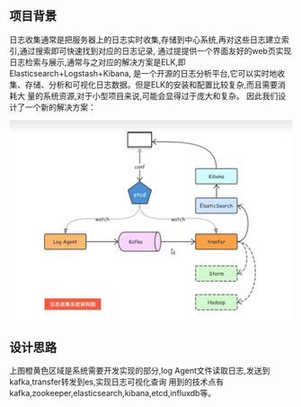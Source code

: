 ## 项目背景
日志收集通常是把服务器上的日志实时收集,存储到中心系统,再对这些日志建立索引,通过搜索即可快速找到对应的日志记录,
通过提提供一个界面友好的web页实现日志检索与展示,通常与之对应的解决方案是ELK,即Elasticsearch+Logstash+Kibana,
是一个开源的日志分析平台,它可以实时地收集、存储、分析和可视化日志数据。但是ELK的安装和配置比较复杂,而且需要消耗大
量的系统资源,对于小型项目来说,可能会显得过于庞大和复杂。
因此我们设计了一个新的解决方案：

![img.png](img.png)
## 设计思路
上图橙黄色区域是系统需要开发实现的部分,log Agent文件读取日志,发送到kafka,transfer转发到es,实现日志可视化查询
用到的技术点有kafka,zookeeper,elasticsearch,kibana,etcd,influxdb等。
